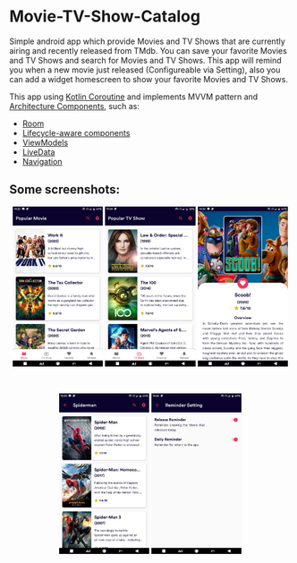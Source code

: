 # Movie-TV-Show-Catalog
Simple android app which provide Movies and TV Shows that are currently airing and recently released from TMdb. You can save your favorite Movies and TV Shows and search for Movies and TV Shows. This app will remind you when a new movie just released (Configureable via Setting), also you can add a widget homescreen to show your favorite Movies and TV Shows.

This app using [Kotlin Coroutine](https://developer.android.com/kotlin/coroutines/) and implements MVVM pattern and [Architecture Components](https://developer.android.com/arch), such as:

- [Room](https://developer.android.com/topic/libraries/architecture/room)
- [Lifecycle-aware components](https://developer.android.com/topic/libraries/architecture/lifecycle)
- [ViewModels](https://developer.android.com/topic/libraries/architecture/viewmodel)
- [LiveData](https://developer.android.com/topic/libraries/architecture/livedata)
- [Navigation](https://developer.android.com/topic/libraries/architecture/navigation/)

## Some screenshots:

<p align="center" width="100%">
  <img width="32%" src="https://github.com/elravihardi/Movie-TV-Show-Catalog/blob/master/screenshot/Popular%20Movies.png?raw=true">
  <img width="32%" src="https://github.com/elravihardi/Movie-TV-Show-Catalog/blob/master/screenshot/Popular%20TV%20Show.png?raw=true">
  <img width="32%" src="https://github.com/elravihardi/Movie-TV-Show-Catalog/blob/master/screenshot/Detail%20Of%20Movie.png?raw=true">
</p></br>

<p align="center" width="100%">
  <img width="32%" src="https://github.com/elravihardi/Movie-TV-Show-Catalog/blob/master/screenshot/Search%20Result%20For%20Movie.png?raw=true">
  <img width="32%" src="https://github.com/elravihardi/Movie-TV-Show-Catalog/blob/master/screenshot/Setting%20For%20Release%20%26%20App%20Reminder.png?raw=true">
</p>
